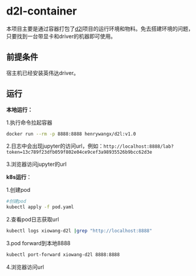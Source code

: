 # d2l-container

本项目主要是通过容器打包了[d2l](https://github.com/d2l-ai/d2l-zh)项目的运行环境和物料。免去搭建环境的问题，只要找到一台带显卡和driver的机器即可使用。



## 前提条件

宿主机已经安装英伟达driver。



## 运行

**本地运行：**

1.执行命令拉起容器

```bash
docker run --rm -p 8888:8888 henrywangx/d2l:v1.0
```

2.日志中会出现jupyter的访问url，例如：`http://localhost:8888/lab?token=13c789f23dfb059f802e04ce9cef3a98935526b9bcc62d3e`

3.浏览器访问jupyter的url

**k8s运行**：

1.创建pod

```bash
#创建pod
kubectl apply -f pod.yaml
```

2.查看pod日志获取url

```bash
kubectl logs xiowang-d2l |grep "http://localhost:8888"
```

3.pod forward到本地8888

```bash
kubectl port-forward xiowang-d2l 8888:8888
```

4.浏览器访问url



